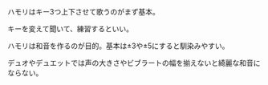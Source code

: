 ハモリはキー3つ上下させて歌うのがまず基本。

キーを変えて聞いて、練習するといい。

ハモリは和音を作るのが目的。基本は±3や±5にすると馴染みやすい。

デュオやデュエットでは声の大きさやビブラートの幅を揃えないと綺麗な和音にならない。
